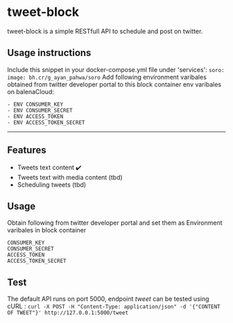 # tweet-block

tweet-block is a simple RESTfull API to schedule and post on twitter.
## Usage instructions

Include this snippet in your docker-compose.yml file under 'services':
    ```
    soro:
      image: bh.cr/g_ayan_pahwa/soro
    ```
  Add following environment varibales obtained from twitter developer portal to this block container env varibales on balenaCloud:
  
  ```
  - ENV CONSUMER_KEY
  - ENV CONSUMER_SECRET
  - ENV ACCESS_TOKEN
  - ENV ACCESS_TOKEN_SECRET
  ```

---
## Features
- Tweets text content ✔️
- Tweets text with media content (tbd)
- Scheduling tweets (tbd)

## Usage
Obtain following from twitter developer portal and set them as Environment varibales in block container
```
CONSUMER_KEY
CONSUMER_SECRET
ACCESS_TOKEN
ACCESS_TOKEN_SECRET
```
## Test
The default API runs on port 5000, endpoint *tweet* can be tested using cURL : 
```curl -X POST -H "Content-Type: application/json" -d '{"CONTENT OF TWEET"}' http://127.0.0.1:5000/tweet```